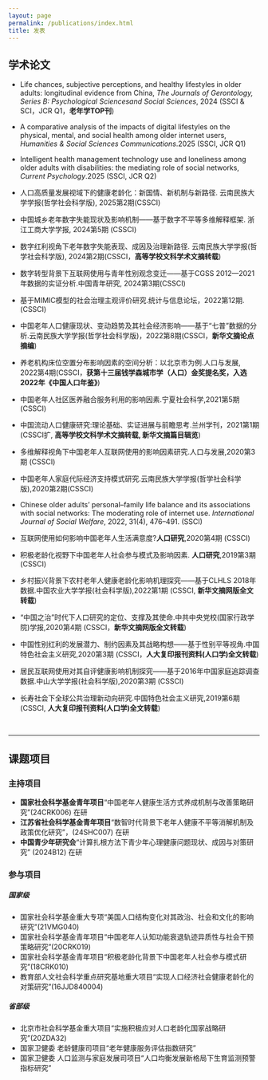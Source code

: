 ```yaml
---
layout: page
permalink: /publications/index.html
title: 发表
---
```


## **学术论文**
- Life chances, subjective perceptions, and healthy lifestyles in older adults: longitudinal evidence from China, *The Journals of Gerontology, Series B: Psychological Sciencesand Social Sciences*, 2024 (SSCI & SCI，JCR Q1，**老年学TOP刊**)
- A comparative analysis of the impacts of digital lifestyles on the physical, mental, and social health among older internet users, *Humanities & Social Sciences Communications*.2025 (SSCI, JCR Q1)
- Intelligent health management technology use and loneliness among older adults with disabilities: the mediating role of social networks, *Current Psychology*.2025 (SSCI, JCR Q2)
- 人口高质量发展视域下的健康老龄化：新国情、新机制与新路径. 云南民族大学学报(哲学社会科学版), 2025第2期(CSSCI)
- 中国城乡老年数字失能现状及影响机制——基于数字不平等多维解释框架. 浙江工商大学学报, 2024第5期 (CSSCI)
- 数字红利视角下老年数字失能表现、成因及治理新路径. 云南民族大学学报(哲学社会科学版), 2024第2期(CSSCI，**高等学校文科学术文摘转载**)
- 数字转型背景下互联网使用与青年性别观念变迁——基于CGSS 2012—2021年数据的实证分析.中国青年研究, 2024第3期(CSSCI)
- 基于MIMIC模型的社会治理主观评价研究.统计与信息论坛，2022第12期. (CSSCI)
- 中国老年人口健康现状、变动趋势及其社会经济影响——基于“七普”数据的分析.云南民族大学学报(哲学社会科学版)，2022第8期(CSSCI，**新华文摘论点摘编**) 
- 养老机构床位空置分布影响因素的空间分析：以北京市为例.人口与发展, 2022第4期(CSSCI，**获第十三届钱学森城市学（人口）金奖提名奖，入选2022年《中国人口年鉴》**) 
- 中国老年人社区医养融合服务利用的影响因素.宁夏社会科学,2021第5期 (CSSCI) 
- 中国流动人口健康研究:理论基础、实证进展与前瞻思考.兰州学刊，2021第1期 (CSSCI扩, **高等学校文科学术文摘转载, 新华文摘篇目辑览**) 
- 多维解释视角下中国老年人互联网使用的影响因素研究.人口与发展,2020第3期 (CSSCI) 
- 中国老年人家庭代际经济支持模式研究.云南民族大学学报(哲学社会科学版),2020第2期(CSSCI) 
- Chinese older adults’ personal–family life balance and its associations with social networks: The moderating role of internet use. *International Journal of Social Welfare*, 2022, 31(4), 476–491. (SSCI)
- 互联网使用如何影响中国老年人生活满意度?**人口研究**,2020第4期 (CSSCI)   
- 积极老龄化视野下中国老年人社会参与模式及影响因素. **人口研究**,2019第3期(CSSCI) 
- 乡村振兴背景下农村老年人健康老龄化影响机理探究——基于CLHLS 2018年数据.中国农业大学学报(社会科学版),2022第1期 (CSSCI, **新华文摘网版全文转载**) 
- “中国之治”时代下人口研究的定位、支撑及其使命.中共中央党校(国家行政学院)学报,2020第4期 (CSSCI，**新华文摘网版全文转载**) 
- 中国性别红利的发展潜力、制约因素及其战略构想——基于性别平等视角.中国特色社会主义研究,2020第3期 (CSSCI，**人大复印报刊资料(人口学)全文转载**) 
- 居民互联网使用对其自评健康影响机制探究——基于2016年中国家庭追踪调查数据.中山大学学报(社会科学版),2020第3期 (CSSCI) 
- 长寿社会下全球公共治理新动向研究.中国特色社会主义研究,2019第6期 (CSSCI, **人大复印报刊资料(人口学)全文转载**) 

  <br>

---

## **课题项目**
### 主持项目 

- **国家社会科学基金青年项目**“中国老年人健康生活方式养成机制与改善策略研究”(24CRK006) 在研
- **江苏省社会科学基金青年项目**“数智时代背景下老年人健康不平等消解机制及政策优化研究”，(24SHC007)  在研
- **中国青少年研究会**“计算扎根方法下青少年心理健康问题现状、成因与对策研究” (2024B12)  在研

### 参与项目 
##### 国家级
- 国家社会科学基金重大专项“美国人口结构变化对其政治、社会和文化的影响研究”(21VMG040)                                                 
- 国家社会科学基金青年项目“中国老年人认知功能衰退轨迹异质性与社会干预策略研究”(20CRK019) 
- 国家社会科学基金青年项目“积极老龄化背景下中国老年人社会参与模式研究”(18CRK010)  
- 教育部人文社会科学重点研究基地重大项目“实现人口经济社会健康老龄化的对策研究”(16JJD840004) 

#####  省部级
- 北京市社会科学基金重大项目“实施积极应对人口老龄化国家战略研究”(20ZDA32) 
- 国家卫健委 老龄健康司项目“老年健康服务评估指数研究”
- 国家卫健委 人口监测与家庭发展司项目“人口均衡发展新格局下生育监测预警指标研究”
  <br>
